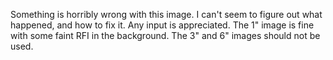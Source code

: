 Something is horribly wrong with this image. I can't seem to figure out what happened, and how to fix it. Any input is appreciated. The 1" image is fine with some faint RFI in the background. The 3" and 6" images should not be used. 
